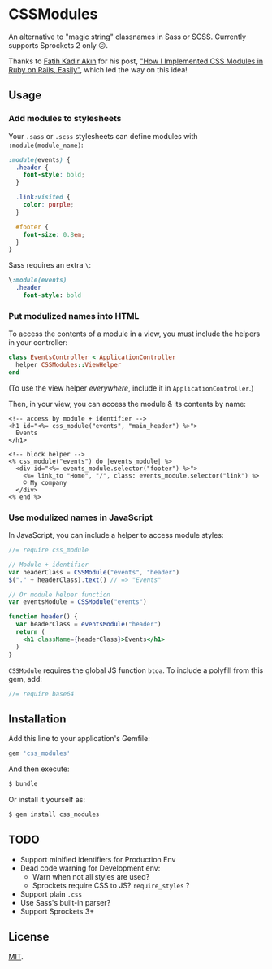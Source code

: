 # CSSModules

An alternative to "magic string" classnames in Sass or SCSS. Currently supports Sprockets 2 only 😖.

Thanks to [Fatih Kadir Akın](https://twitter.com/fkadev) for his post, ["How I Implemented CSS Modules in Ruby on Rails, Easily"](https://medium.com/@fkadev/how-i-implemented-css-modules-to-ruby-on-rails-easily-abb324ce22d), which led the way on this idea!

## Usage

### Add modules to stylesheets

Your `.sass` or `.scss` stylesheets can define modules with `:module(module_name)`:

```scss
:module(events) {
  .header {
    font-style: bold;
  }

  .link:visited {
    color: purple;
  }

  #footer {
    font-size: 0.8em;
  }
}
```

Sass requires an extra `\`:

```sass
\:module(events)
  .header
    font-style: bold
```

### Put modulized names into HTML

To access the contents of a module in a view, you must include the helpers in your controller:

```ruby
class EventsController < ApplicationController
  helper CSSModules::ViewHelper
end
```

(To use the view helper _everywhere_, include it in `ApplicationController`.)

Then, in your view, you can access the module & its contents by name:

```erb
<!-- access by module + identifier -->
<h1 id="<%= css_module("events", "main_header") %>">
  Events
</h1>

<!-- block helper -->
<% css_module("events") do |events_module| %>
  <div id="<%= events_module.selector("footer") %>">
    <%= link_to "Home", "/", class: events_module.selector("link") %>
    © My company
  </div>
<% end %>
```

### Use modulized names in JavaScript

In JavaScript, you can include a helper to access module styles:

```jsx
//= require css_module

// Module + identifier
var headerClass = CSSModule("events", "header")
$("." + headerClass).text() // => "Events"

// Or module helper function
var eventsModule = CSSModule("events")

function header() {
  var headerClass = eventsModule("header")
  return (
    <h1 className={headerClass}>Events</h1>
  )
}
```

`CSSModule` requires the global JS function `btoa`. To include a polyfill from this gem, add:

```js
//= require base64
```

## Installation

Add this line to your application's Gemfile:

```ruby
gem 'css_modules'
```

And then execute:
```bash
$ bundle
```

Or install it yourself as:
```bash
$ gem install css_modules
```

## TODO

- Support minified identifiers for Production Env
- Dead code warning for Development env:
  - Warn when not all styles are used?
  - Sprockets require CSS to JS? `require_styles` ?
- Support plain `.css`
- Use Sass's built-in parser?
- Support Sprockets 3+

## License

[MIT](http://opensource.org/licenses/MIT).
